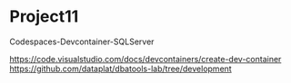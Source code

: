 # Project11
Codespaces-Devcontainer-SQLServer

https://code.visualstudio.com/docs/devcontainers/create-dev-container
https://github.com/dataplat/dbatools-lab/tree/development
